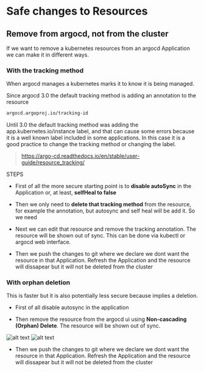 # Safe changes to Resources

## Remove from argocd, not from the cluster

If we want to remove a kubernetes resources from an argocd Application we can make it in different ways.

### With the tracking method

When argocd manages a kubernetes marks it to know it is being managed.

Since argocd 3.0 the default tracking method is adding an annotation to the resource

```txt
argocd.argoproj.io/tracking-id
```

Until 3.0 the default tracking method was adding the app.kubernetes.io/instance label, and that can cause some errors because it is a well known label included in some applications. In this case it is a good practice to change the tracking method or changing the label.

> <https://argo-cd.readthedocs.io/en/stable/user-guide/resource_tracking/>

STEPS

- First of all the more secure starting point is to **disable autoSync** in the Application or, at least, **selfHeal to false**

- Then we only need to **delete that tracking method** from the resource, for example the annotation, but autosync and self heal will be add it. So we need

- Next we can edit that resource and remove the tracking annotation. The resource will be shown out of sync. This can be done via kubectl or argocd web interface.

- Then we push the changes to git where we declare we dont want the resource in that Application. Refresh the Application and the resource will dissapear but it will not be deleted from the cluster

### With orphan deletion

This is faster but it is also potentially less secure because implies a deletion.

- First of all disable autosync in the application

- Then remove the resource from the argocd ui using **Non-cascading (Orphan) Delete**. The resource will be shown out of sync.

![alt text](image-1.png)
![alt text](image.png)

- Then we push the changes to git where we declare we dont want the resource in that Application. Refresh the Application and the resource will dissapear but it will not be deleted from the cluster
